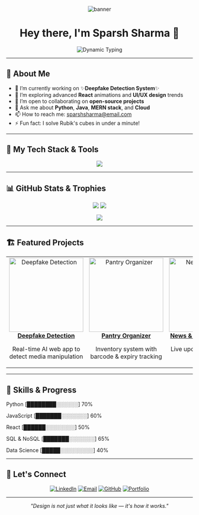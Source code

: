 <!-- Banner -->
<p align="center">
  <img src="https://github.com/sparsh-sharma/sparsh-sharma/blob/main/assets/banner.gif" alt="banner" />
</p>

<h1 align="center">Hey there, I'm Sparsh Sharma 👋</h1>

<p align="center">
  <img src="https://readme-typing-svg.herokuapp.com?font=Fira+Code&size=24&duration=2500&pause=1000&color=00A8E8&center=true&vCenter=true&width=550&lines=Building+Elegant+Solutions;Coding+with+Passion;Designing+with+Style" alt="Dynamic Typing" />
</p>

---

## 🌟 About Me

- 🔭 I’m currently working on ✨**Deepfake Detection System**✨
- 🌱 I’m exploring advanced **React** animations and **UI/UX design** trends
- 👯 I’m open to collaborating on **open-source projects**
- 💬 Ask me about **Python**, **Java**, **MERN stack**, and **Cloud**
- 📫 How to reach me: sparshsharma@email.com
- ⚡ Fun fact: I solve Rubik's cubes in under a minute!

---

## 🧰 My Tech Stack & Tools

<div align="center">
  <img src="https://skillicons.dev/icons?i=python,cpp,java,js,html,css,nodejs,express,mongodb,react,git,github,linux,vscode,figma,aws" />
</div>

---

## 📊 GitHub Stats & Trophies

<div align="center">
  <!-- Stats Card -->
  <img src="https://github-readme-stats.vercel.app/api?username=sparsh-sharma&show_icons=true&theme=radical&layout=compact&hide_border=true&count_private=true" />
  <!-- Top Langs -->
  <img src="https://github-readme-stats.vercel.app/api/top-langs/?username=sparsh-sharma&layout=compact&theme=radical&hide_border=true" />
</div>

<p align="center">
  <!-- Trophies -->
  <img src="https://github-profile-trophy.vercel.app/?username=sparsh-sharma&theme=onedark&no-frame=true&column=4&margin-w=10&margin-h=10" />
</p>

---

## 🏗️ Featured Projects

<div align="center">
<table>
  <tr>
    <td align="center"><a href="https://github.com/sparsh-sharma/deepfake-detection">
      <img src="https://github.com/sparsh-sharma/assets/raw/main/deepfake-preview.png" alt="Deepfake Detection" width="200px" />
      <br /><strong>Deepfake Detection</strong></a>
      <p>Real-time AI web app to detect media manipulation</p>
    </td>
    <td align="center"><a href="https://github.com/sparsh-sharma/pantry-organizer">
      <img src="https://github.com/sparsh-sharma/assets/raw/main/pantry-preview.png" alt="Pantry Organizer" width="200px" />
      <br /><strong>Pantry Organizer</strong></a>
      <p>Inventory system with barcode & expiry tracking</p>
    </td>
    <td align="center"><a href="https://github.com/sparsh-sharma/news-weather-tracker">
      <img src="https://github.com/sparsh-sharma/assets/raw/main/news-weather-preview.png" alt="News & Weather" width="200px" />
      <br /><strong>News & Weather Tracker</strong></a>
      <p>Live updates using public APIs</p>
    </td>
  </tr>
</table>
</div>

---

## 🔮 Skills & Progress

<p>Python       [████████░░░░░░] 70%</p>
<p>JavaScript   [███████░░░░░░░] 60%</p>
<p>React        [██████░░░░░░░░] 50%</p>
<p>SQL & NoSQL  [███████░░░░░░░] 65%</p>
<p>Data Science [█████░░░░░░░░░] 40%</p>

---

## 🔗 Let's Connect

<p align="center">
  <a href="https://linkedin.com/in/sparsh-sharma"><img src="https://img.shields.io/badge/LinkedIn-0A66C2?style=for-the-badge&logo=linkedin" alt="LinkedIn" /></a>
  <a href="mailto:sparshsharma@email.com"><img src="https://img.shields.io/badge/Email-D14836?style=for-the-badge&logo=gmail" alt="Email" /></a>
  <a href="https://github.com/sparsh-sharma"><img src="https://img.shields.io/badge/GitHub-181717?style=for-the-badge&logo=github" alt="GitHub" /></a>
  <a href="https://sparshsharma.dev"><img src="https://img.shields.io/badge/Portfolio-282A36?style=for-the-badge&logo=google-chrome" alt="Portfolio" /></a>
</p>

---

<p align="center"><em>"Design is not just what it looks like — it's how it works."</em></p>
